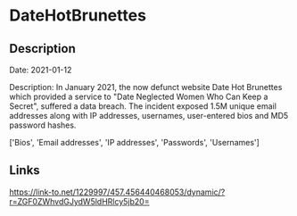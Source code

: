 # DateHotBrunettes

## Description

Date: 2021-01-12

Description:
In January 2021, the now defunct website Date Hot Brunettes which provided a service to &quot;Date Neglected Women Who Can Keep a Secret&quot;, suffered a data breach. The incident exposed 1.5M unique email addresses along with IP addresses, usernames, user-entered bios and MD5 password hashes.


['Bios', 'Email addresses', 'IP addresses', 'Passwords', 'Usernames']

## Links

https://link-to.net/1229997/457.456440468053/dynamic/?r=ZGF0ZWhvdGJydW5ldHRlcy5jb20=